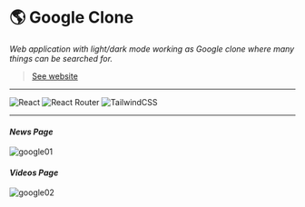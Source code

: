 # 🌎 Google Clone

*Web application with light/dark mode working as Google clone where many things can be searched for.*

> [See website](https://googl3-clone.web.app/)
<hr />  

![React](https://img.shields.io/badge/react-%2320232a.svg?style=for-the-badge&logo=react&logoColor=%2361DAFB)
![React Router](https://img.shields.io/badge/React_Router-CA4245?style=for-the-badge&logo=react-router&logoColor=white)
![TailwindCSS](https://img.shields.io/badge/tailwindcss-%2338B2AC.svg?style=for-the-badge&logo=tailwind-css&logoColor=white)
<hr />

#### *News Page*
![google01](https://user-images.githubusercontent.com/46372998/178017243-096bd318-eba1-41ef-ae16-884f645712e0.png)

#### *Videos Page*
![google02](https://user-images.githubusercontent.com/46372998/178017263-e9ed15e4-0562-4f3e-ba5c-277bef044470.png)
